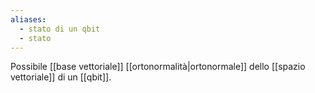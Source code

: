 ```yaml
---
aliases:
  - stato di un qbit
  - stato
---
```


Possibile [[base vettoriale]] [[ortonormalità|ortonormale]] dello [[spazio vettoriale]] di un [[qbit]].